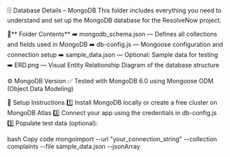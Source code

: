 🗄️ Database Details – MongoDB
   This folder includes everything you need to understand and set up the MongoDB database for the ResolveNow project.

📁** Folder Contents**
   ➡️ mongodb_schema.json — Defines all collections and fields used      in MongoDB
➡️ db-config.js — Mongoose configuration and connection setup
➡️ sample_data.json — Optional: Sample data for testing
➡️ ERD.png — Visual Entity Relationship Diagram of the database structure

⚙️ MongoDB Version
✅ Tested with MongoDB 6.0 using Mongoose ODM (Object Data Modeling)

🚀 Setup Instructions
1️⃣ Install MongoDB locally or create a free cluster on MongoDB Atlas
2️⃣ Connect your app using the credentials in db-config.js
3️⃣ Populate test data (optional):

bash
Copy code
mongoimport --uri "your_connection_string" --collection complaints --file sample_data.json --jsonArray
